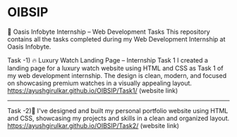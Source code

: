 # OIBSIP
🌟 Oasis Infobyte Internship – Web Development Tasks
This repository contains all the tasks completed during my Web Development Internship at Oasis Infobyte.

Task -1) 🔥 Luxury Watch Landing Page – Internship Task 1
I created a landing page for a luxury watch website using HTML and CSS as Task 1 of my web development internship.
The design is clean, modern, and focused on showcasing premium watches in a visually appealing layout.
https://ayushgirulkar.github.io/OIBSIP/Task1/ (website link)

---
Task -2)🤩 I've designed and built my personal portfolio website using HTML and CSS, showcasing my projects and skills in a clean and organized layout.
          https://ayushgirulkar.github.io/OIBSIP/Task2/ (website link)
